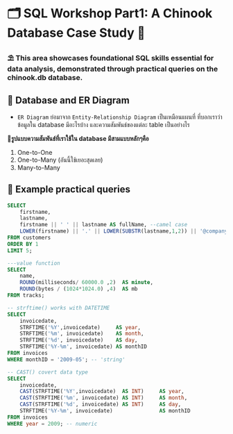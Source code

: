 
# 🗂 SQL Workshop Part1: A Chinook Database Case Study 🌻
### ⛱ This area showcases foundational SQL skills essential for data analysis, demonstrated through practical queries on the chinook.db database. 
## 💾 Database and ER Diagram
- ```ER Diagram``` ย่อมาจาก ```Entity-Relationship Diagram``` เป็นเหมือนแผนที่ ที่บอกเราว่าข้อมูลใน database มีอะไรบ้าง และความสัมพันธ์ของแต่ละ table เป็นอย่างไร
  
**🌻รูปแบบความสัมพันธ์ที่เราใช้ใน database มีสามแบบหลักๆคือ**
1. One-to-One
2. One-to-Many (อันนี้ใช้เยอะสุดเลย)
3. Many-to-Many

## 💾 Example practical queries
```sql
SELECT 
    firstname,
    lastname,
    firstname || ' ' || lastname AS fullName, --camel case 
    LOWER(firstname) || '.' || LOWER(SUBSTR(lastname,1,2)) || '@company.com' AS email
FROM customers
ORDER BY 1
LIMIT 5;
```
```sql
---value function
SELECT 
    name,
    ROUND(milliseconds/ 60000.0 ,2)  AS minute,
    ROUND(bytes / (1024*1024.0) ,4)  AS mb
FROM tracks;
```
```sql
-- strftime() works with DATETIME
SELECT 
    invoicedate,
    STRFTIME('%Y',invoicedate)     AS year,
    STRFTIME('%m', invoicedate)    AS month,
    STRFTIME('%d', invoicedate)    AS day,
    STRFTIME('%Y-%m', invoicedate) AS monthID
FROM invoices
WHERE monthID = '2009-05'; -- 'string'
```
```sql
-- CAST() covert data type
SELECT
    invoicedate,
    CAST(STRFTIME('%Y',invoicedate)  AS INT)     AS year,
    CAST(STRFTIME('%m', invoicedate) AS INT)     AS month,
    CAST(STRFTIME('%d', invoicedate) AS INT)     AS day,
    STRFTIME('%Y-%m', invoicedate)               AS monthID
FROM invoices
WHERE year = 2009; -- numeric
```
